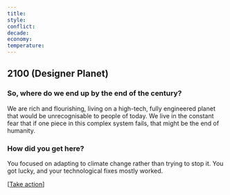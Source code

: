 ```yaml
---
title: 
style: 
conflict: 
decade: 
economy: 
temperature: 
---
```


## 2100 (Designer Planet)


### So, where do we end up by the end of the century?

We are rich and flourishing, living on a high-tech, fully engineered planet that would be unrecognisable to people of today. We live in the constant fear that if one piece in this complex system fails, that might be the end of humanity.

### How did you get here?

You focused on adapting to climate change rather than trying to stop it. You got lucky, and your technological fixes mostly worked.

[[Take action](#2d51dmb)]
